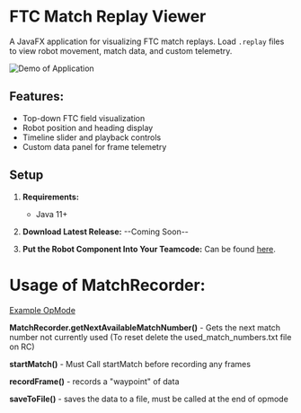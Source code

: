 # FTC Match Replay Viewer

A JavaFX application for visualizing FTC match replays. Load `.replay` files to view robot movement, match data, and custom telemetry.


![Demo of Application](/.gitresource/ApplicationDemo.png)


## Features:
- Top-down FTC field visualization
- Robot position and heading display
- Timeline slider and playback controls
- Custom data panel for frame telemetry

## Setup

1. **Requirements:**
   - Java 11+

2. **Download Latest Release:**
   --Coming Soon--

4. **Put the Robot Component Into Your Teamcode:** Can be found [here](https://gist.github.com/Blaziumm/d439542c0a41481c1b11d9c34db8675b.js).


# Usage of MatchRecorder:
[Example OpMode](https://gist.github.com/Blaziumm/90784dc3d2b72986ca1a0c94e7d22b97)


**MatchRecorder.getNextAvailableMatchNumber()** - Gets the next match number not currently used (To reset delete the used_match_numbers.txt file on RC)

**startMatch()** - Must Call startMatch before recording any frames

**recordFrame()** - records a "waypoint" of data 

**saveToFile()** - saves the data to a file, must be called at the end of opmode
